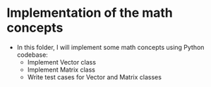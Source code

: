 # Implementation of the math concepts

- In this folder, I will implement some math concepts using Python codebase:
  - Implement Vector class
  - Implement Matrix class
  - Write test cases for Vector and Matrix classes
